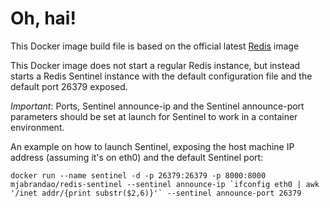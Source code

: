 # Oh, hai!

This Docker image build file is based on the official latest [Redis](https://registry.hub.docker.com/_/redis/) image

This Docker image does not start a regular Redis instance, but instead starts a Redis Sentinel instance with the default configuration file and the default port 26379 exposed.

*Important*: Ports, Sentinel announce-ip and the Sentinel announce-port parameters should be set at launch for Sentinel to work in a container environment.

An example on how to launch Sentinel, exposing the host machine IP address (assuming it's on eth0) and the default Sentinel port:

```
docker run --name sentinel -d -p 26379:26379 -p 8000:8000 mjabrandao/redis-sentinel --sentinel announce-ip `ifconfig eth0 | awk '/inet addr/{print substr($2,6)}'` --sentinel announce-port 26379
```
